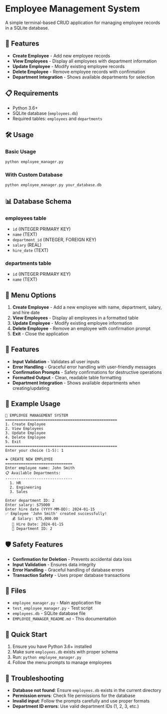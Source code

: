 # Employee Management System

A simple terminal-based CRUD application for managing employee records in a SQLite database.

## 🚀 Features

- **Create Employee** - Add new employee records
- **View Employees** - Display all employees with department information
- **Update Employee** - Modify existing employee records
- **Delete Employee** - Remove employee records with confirmation
- **Department Integration** - Shows available departments for selection

## 📋 Requirements

- Python 3.6+
- SQLite database (`employees.db`)
- Required tables: `employees` and `departments`

## 🛠️ Usage

### Basic Usage
```bash
python employee_manager.py
```

### With Custom Database
```bash
python employee_manager.py your_database.db
```

## 📊 Database Schema

### employees table
- `id` (INTEGER PRIMARY KEY)
- `name` (TEXT)
- `department_id` (INTEGER, FOREIGN KEY)
- `salary` (REAL)
- `hire_date` (TEXT)

### departments table
- `id` (INTEGER PRIMARY KEY)
- `name` (TEXT)

## 🎯 Menu Options

1. **Create Employee** - Add a new employee with name, department, salary, and hire date
2. **View Employees** - Display all employees in a formatted table
3. **Update Employee** - Modify existing employee information
4. **Delete Employee** - Remove an employee with confirmation prompt
5. **Exit** - Close the application

## 🔧 Features

- **Input Validation** - Validates all user inputs
- **Error Handling** - Graceful error handling with user-friendly messages
- **Confirmation Prompts** - Safety confirmations for destructive operations
- **Formatted Output** - Clean, readable table formatting
- **Department Integration** - Shows available departments when creating/updating

## 📝 Example Usage

```
🏢 EMPLOYEE MANAGEMENT SYSTEM
==================================================
1. Create Employee
2. View Employees
3. Update Employee
4. Delete Employee
5. Exit
==================================================
Enter your choice (1-5): 1

➕ CREATE NEW EMPLOYEE
==============================
Enter employee name: John Smith
📋 Available Departments:
------------------------------
  1. HR
  2. Engineering
  3. Sales

Enter department ID: 2
Enter salary: $75000
Enter hire date (YYYY-MM-DD): 2024-01-15
✅ Employee 'John Smith' created successfully!
   💰 Salary: $75,000.00
   📅 Hire Date: 2024-01-15
   🏢 Department ID: 2
```

## 🛡️ Safety Features

- **Confirmation for Deletion** - Prevents accidental data loss
- **Input Validation** - Ensures data integrity
- **Error Handling** - Graceful handling of database errors
- **Transaction Safety** - Uses proper database transactions

## 📁 Files

- `employee_manager.py` - Main application file
- `test_employee_manager.py` - Test script
- `employees.db` - SQLite database file
- `EMPLOYEE_MANAGER_README.md` - This documentation

## 🚀 Quick Start

1. Ensure you have Python 3.6+ installed
2. Make sure `employees.db` exists with proper schema
3. Run: `python employee_manager.py`
4. Follow the menu prompts to manage employees

## 🔧 Troubleshooting

- **Database not found**: Ensure `employees.db` exists in the current directory
- **Permission errors**: Check file permissions for the database
- **Invalid input**: Follow the prompts carefully and use proper formats
- **Department ID errors**: Use valid department IDs (1, 2, 3, etc.)
